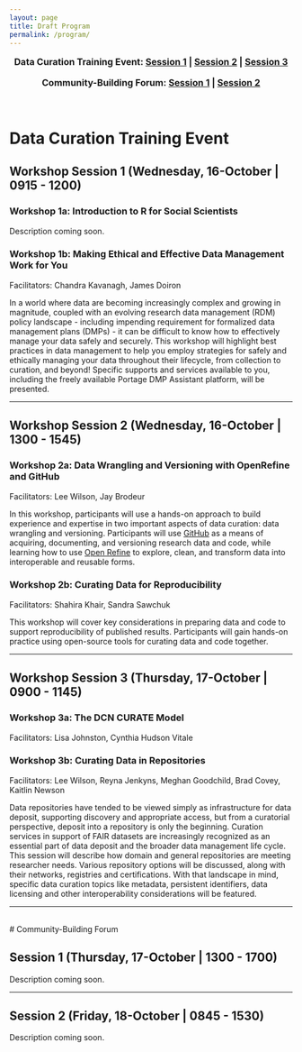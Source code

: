 ```yaml
---
layout: page
title: Draft Program
permalink: /program/
---
```


<p style="text-align:center; font-size:1.15em; font-weight: bold">Data Curation Training Event: <a href="#ws-1">Session 1</a> | <a href="#ws-2">Session 2</a> | 
  <a href="#ws-3">Session 3</a></p>
<p style="text-align:center; font-size:1.15em; font-weight: bold">Community-Building Forum: <a href="#cb-1">Session 1</a> |
<a href="#cb-2">Session 2</a></p>
<br />

# Data Curation Training Event
<h2 id="ws-1">Workshop Session 1 (Wednesday, 16-October | 0915 - 1200)</h2>

### Workshop 1a: Introduction to R for Social Scientists
Description coming soon.

### Workshop 1b: Making Ethical and Effective Data Management Work for You
Facilitators: Chandra Kavanagh, James Doiron

In a world where data are becoming increasingly complex and growing in magnitude, coupled with an evolving research data management (RDM) policy landscape - including impending requirement for formalized data management plans (DMPs) - it can be difficult to know how to effectively manage your data safely and securely. This workshop will highlight best practices in data management to help you employ strategies for safely and ethically managing your data throughout their lifecycle, from collection to curation, and beyond!  Specific supports and services available to you, including the freely available Portage DMP Assistant platform, will be presented.

---
<h2 id="ws-2">Workshop Session 2 (Wednesday, 16-October | 1300 - 1545)</h2>

### Workshop 2a: Data Wrangling and Versioning with OpenRefine and GitHub
Facilitators: Lee Wilson, Jay Brodeur

In this workshop, participants will use a hands-on approach to build experience and expertise in two important aspects of data curation: data wrangling and versioning. Participants will use [GitHub](https://github.com/) as a means of acquiring, documenting, and versioning research data and code, while learning how to use [Open Refine](http://openrefine.org/) to explore, clean, and transform data into interoperable and reusable forms. 

### Workshop 2b: Curating Data for Reproducibility
Facilitators: Shahira Khair, Sandra Sawchuk

This workshop will cover key considerations in preparing data and code to support reproducibility of published results. Participants will gain hands-on practice using open-source tools for curating data and code together. 

--- 
<h2 id="ws-3">Workshop Session 3 (Thursday, 17-October | 0900 - 1145)</h2>

### Workshop 3a: The DCN CURATE Model
Facilitators: Lisa Johnston, Cynthia Hudson Vitale


### Workshop 3b: Curating Data in Repositories
Facilitators: Lee Wilson, Reyna Jenkyns, Meghan Goodchild, Brad Covey, Kaitlin Newson

Data repositories have tended to be viewed simply as infrastructure for data deposit, supporting discovery and appropriate access, but from a curatorial perspective, deposit into a repository is only the beginning. Curation services in support of FAIR datasets are increasingly recognized as an essential part of data deposit and the broader data management life cycle. This session will describe how domain and general repositories are meeting researcher needs. Various repository options will be discussed, along with their networks, registries and certifications. With that landscape in mind, specific data curation topics like metadata, persistent identifiers, data licensing and other interoperability considerations will be featured.

---
<br />
# Community-Building Forum

<h2 id="cb-1">Session 1 (Thursday, 17-October | 1300 - 1700)</h2>
Description coming soon.

---
<h2 id="cb-2">Session 2 (Friday, 18-October | 0845 - 1530)</h2>
Description coming soon.
